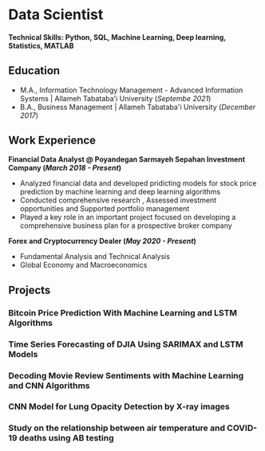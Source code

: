 # Data Scientist

#### Technical Skills: Python, SQL, Machine Learning, Deep learning, Statistics, MATLAB

## Education								       		
- M.A., Information Technology Management - Advanced Information Systems | Allameh Tabataba'i University (_Septembe 2021_)	 			        		
- B.A., Business Management | Allameh Tabataba'i University (_December 2017_)

## Work Experience
**Financial Data Analyst @ Poyandegan Sarmayeh Sepahan Investment Company (_March 2018 - Present_)**
- Analyzed financial data and developed pridicting models for stock price prediction by machine learning and deep learning algorithms 
- Conducted comprehensive research , Assessed investment opportunities and Supported portfolio management
- Played a key role in an important project focused on developing a comprehensive business plan for a prospective broker company

**Forex and Cryptocurrency Dealer (_May 2020 - Present_)**
- Fundamental Analysis and Technical Analysis 
- Global Economy and Macroeconomics

## Projects
### Bitcoin Price Prediction With Machine Learning and LSTM Algorithms
### Time Series Forecasting of DJIA Using SARIMAX and LSTM Models
### Decoding Movie Review Sentiments with Machine Learning and CNN Algorithms
### CNN Model for Lung Opacity Detection by X-ray images
### Study on the relationship between air temperature and COVID-19 deaths using AB testing
